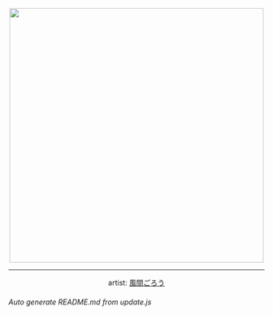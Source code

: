 
<p align="center">
  <img width="500" src="https://nekos.best/api/v2/neko/0365.png">
  <hr/>
  <center>
    artist: <a href="https://www.pixiv.net/en/artworks/87537021">風間ごろう</a>
  </center>
</p>


###### Auto generate README.md from update.js

